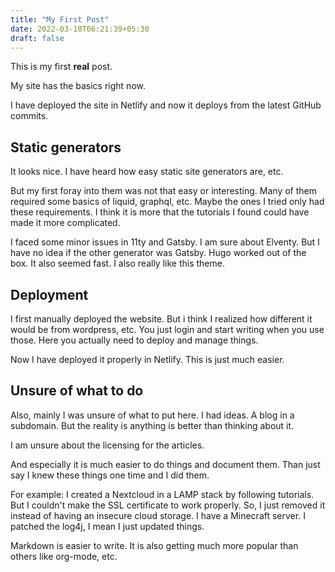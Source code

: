 ```yaml
---
title: "My First Post"
date: 2022-03-10T06:21:39+05:30
draft: false
---
```


This is my first **real** post.

My site has the basics right now.

I have deployed the site in Netlify and now it deploys from the latest GitHub commits. 

## Static generators

It looks nice. I have heard how easy static site generators are, etc.

But my first foray into them was not that easy or interesting. Many of them required some basics of liquid, graphql, etc. Maybe the ones I tried only had these requirements. I think it is more that the tutorials I found could have made it more complicated. 

I faced some minor issues in 11ty and Gatsby. I am sure about Elventy. But I have no idea if the other generator was Gatsby. Hugo worked out of the box. It also seemed fast. I also really like this theme. 

## Deployment

I first manually deployed the website. But i think I realized how different it would be from wordpress, etc. You just login and start writing when you use those. Here you actually need to deploy and manage things. 

Now I have deployed it properly in Netlify. This is just much easier.

## Unsure of what to do

Also, mainly I was unsure of what to put here. I had ideas. A blog in a subdomain. But the reality is anything is better than thinking about it. 

I am unsure about the licensing for the articles.

And especially it is much easier to do things and document them. Than just say I knew these things one time and I did them. 

For example: I created a Nextcloud in a LAMP stack by following tutorials. But I couldn't make the SSL certificate to work properly. So, I just removed it instead of having an insecure cloud storage. I have a Minecraft server. I patched the log4j, I mean I just updated things. 

Markdown is easier to write. It is also getting much more popular than others like org-mode, etc. 